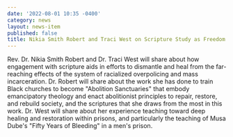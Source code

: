 ```yaml
---
date: '2022-08-01 10:35 -0400'
category: news
layout: news-item
published: false
title: Nikia Smith Robert and Traci West on Scripture Study as Freedom Practice
---
```

Rev. Dr. Nikia Smith Robert and Dr. Traci West will share about how engagement with scripture aids in efforts to dismantle and heal from the far-reaching effects of the system of racialized overpolicing and mass incarceration. Dr. Robert will share about the work she has done to train Black churches to become "Abolition Sanctuaries" that embody emancipatory theology and enact abolitionist principles to repair, restore, and rebuild society, and the scriptures that she draws from the most in this work. Dr. West will share about her experience teaching toward deep healing and restoration within prisons, and particularly the teaching of Musa Dube's "Fifty Years of Bleeding" in a men's prison.

